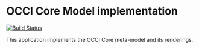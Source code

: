 OCCI Core Model implementation
==============================

[![Build Status](https://travis-ci.org/erocci/erlang-occi.svg?branch=master)](https://travis-ci.org/erocci/erlang-occi)

This application implements the OCCI Core meta-model and its
renderings.
